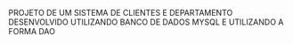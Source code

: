 PROJETO DE UM SISTEMA DE CLIENTES E DEPARTAMENTO DESENVOLVIDO UTILIZANDO BANCO DE DADOS MYSQL E UTILIZANDO A FORMA DAO
